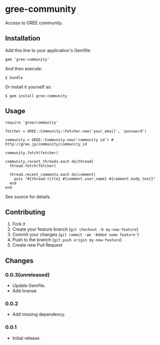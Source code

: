 # gree-community

Access to GREE community.

## Installation

Add this line to your application's Gemfile:

    gem 'gree-community'

And then execute:

    $ bundle

Or install it yourself as:

    $ gem install gree-community

## Usage

    require 'gree/community'

    fetcher = GREE::Community::Fetcher.new('your_email', 'password')

    community = GREE::Community.new('community id') # http://gree.jp/community/community_id

    community.fetch(fetcher)

    community.recent_threads.each do|thread|
      thread.fetch(fetcher)

      thread.recent_comments.each do|comment|
        puts "#{thread.title} #{comment.user_name} #{comment.body_text}"
      end
    end

See source for details.

## Contributing

1. Fork it
2. Create your feature branch (`git checkout -b my-new-feature`)
3. Commit your changes (`git commit -am 'Added some feature'`)
4. Push to the branch (`git push origin my-new-feature`)
5. Create new Pull Request

## Changes

### 0.0.3(unreleased)

* Update Gemfile.
* Add license

### 0.0.2

* Add missing dependency.

### 0.0.1

* Initial release.
